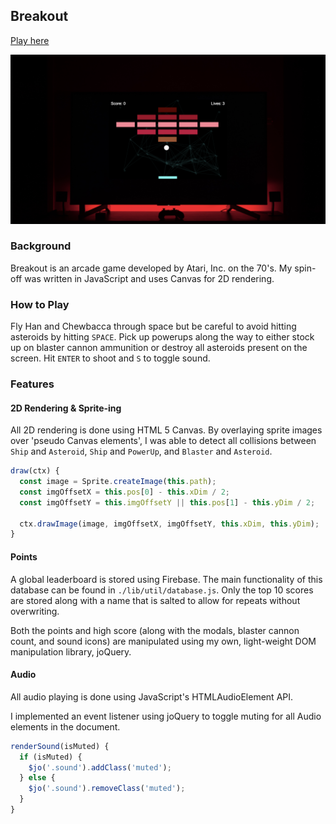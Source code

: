 ## Breakout

[Play here](https://javiermortiz.github.io/breakout/)

![breakout_screenshot](breakout_screenshot.png)

### Background

Breakout is an arcade game developed by Atari, Inc. on the 70's. My spin-off was written in JavaScript and uses Canvas for 2D rendering.

### How to Play

Fly Han and Chewbacca through space but be careful to avoid hitting asteroids by hitting `SPACE`. Pick up powerups along the way to either stock up on blaster cannon ammunition or destroy all asteroids present on the screen. Hit `ENTER` to shoot and `S` to toggle sound.

### Features

#### 2D Rendering & Sprite-ing
All 2D rendering is done using HTML 5 Canvas. By overlaying sprite images over 'pseudo Canvas elements', I was able to detect all collisions between `Ship` and `Asteroid`, `Ship` and `PowerUp`, and `Blaster` and `Asteroid`.

```javascript
draw(ctx) {
  const image = Sprite.createImage(this.path);
  const imgOffsetX = this.pos[0] - this.xDim / 2;
  const imgOffsetY = this.imgOffsetY || this.pos[1] - this.yDim / 2;

  ctx.drawImage(image, imgOffsetX, imgOffsetY, this.xDim, this.yDim);
}
```

#### Points
A global leaderboard is stored using Firebase. The main functionality of this database can be found in `./lib/util/database.js`. Only the top 10 scores are stored along with a name that is salted to allow for repeats without overwriting.

Both the points and high score (along with the modals, blaster cannon count, and sound icons) are manipulated using my own, light-weight DOM manipulation library, joQuery.

#### Audio
All audio playing is done using JavaScript's HTMLAudioElement API.

I implemented an event listener using joQuery to toggle muting for all Audio elements in the document.

```javascript
renderSound(isMuted) {
  if (isMuted) {
    $jo('.sound').addClass('muted');
  } else {
    $jo('.sound').removeClass('muted');
  }
}
```
